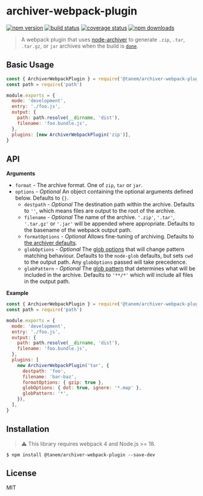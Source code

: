 # archiver-webpack-plugin

[![npm version](https://img.shields.io/npm/v/@tanem/archiver-webpack-plugin.svg?style=flat-square)](https://www.npmjs.com/package/@tanem/archiver-webpack-plugin)
[![build status](https://img.shields.io/github/actions/workflow/status/tanem/archiver-webpack-plugin/ci.yml?branch=master&style=flat-square)](https://github.com/tanem/archiver-webpack-plugin/actions?query=workflow%3ACI)
[![coverage status](https://img.shields.io/codecov/c/github/tanem/archiver-webpack-plugin.svg?style=flat-square)](https://codecov.io/gh/tanem/archiver-webpack-plugin)
[![npm downloads](https://img.shields.io/npm/dm/@tanem/archiver-webpack-plugin.svg?style=flat-square)](https://www.npmjs.com/package/@tanem/archiver-webpack-plugin)

> A webpack plugin that uses [node-archiver](https://github.com/archiverjs/node-archiver) to generate `.zip`, `.tar`, `.tar.gz`, or `jar` archives when the build is [`done`](https://webpack.js.org/api/compiler-hooks#done).

## Basic Usage

```js
const { ArchiverWebpackPlugin } = require('@tanem/archiver-webpack-plugin')
const path = require('path')

module.exports = {
  mode: 'development',
  entry: './foo.js',
  output: {
    path: path.resolve(__dirname, 'dist'),
    filename: 'foo.bundle.js',
  },
  plugins: [new ArchiverWebpackPlugin('zip')],
}
```

## API

**Arguments**

- `format` - The archive format. One of `zip`, `tar` or `jar`.
- `options` - _Optional_ An object containing the optional arguments defined below. Defaults to `{}`.
  - `destpath` - _Optional_ The destination path within the archive. Defaults to `''`, which means files are output to the root of the archive.
  - `filename` - _Optional_ The name of the archive. `'.zip'`, `'.tar'`, `'.tar.gz'` or `'.jar'` will be appended where appropriate. Defaults to the basename of the webpack output path.
  - `formatOptions` - _Optional_ Allows fine-tuning of archiving. Defaults to [the archiver defaults](https://www.archiverjs.com/archiver).
  - `globOptions` - _Optional_ The [glob options](https://github.com/isaacs/node-glob#options) that will change pattern matching behaviour. Defaults to the `node-glob` defaults, but sets `cwd` to the output path. Any `globOptions` passed will take precedence.
  - `globPattern` - _Optional_ The [glob pattern](https://github.com/isaacs/node-glob#glob-primer) that determines what will be included in the archive. Defaults to `'**/*'` which will include all files in the output path.

**Example**

```js
const { ArchiverWebpackPlugin } = require('@tanem/archiver-webpack-plugin')
const path = require('path')

module.exports = {
  mode: 'development',
  entry: './foo.js',
  output: {
    path: path.resolve(__dirname, 'dist'),
    filename: 'foo.bundle.js',
  },
  plugins: [
    new ArchiverWebpackPlugin('tar', {
      destpath: 'foo',
      filename: 'bar-baz',
      formatOptions: { gzip: true },
      globOptions: { dot: true, ignore: '*.map' },
      globPattern: '*',
    }),
  ],
}
```

## Installation

> ⚠️ This library requires webpack 4 and Node.js >= 18.

```
$ npm install @tanem/archiver-webpack-plugin --save-dev
```

## License

MIT
